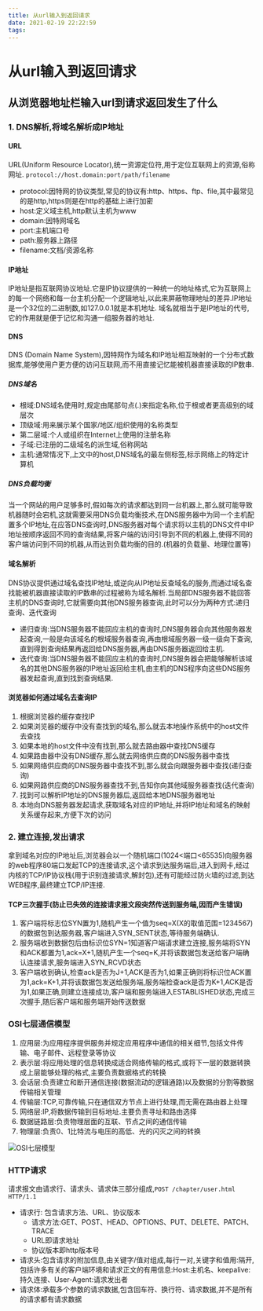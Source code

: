 ```yaml
---
title: 从url输入到返回请求
date: 2021-02-19 22:22:59
tags:
---
```

# 从url输入到返回请求

## 从浏览器地址栏输入url到请求返回发生了什么

### 1. DNS解析,将域名解析成IP地址

#### URL

URL(Uniform Resource Locator),统一资源定位符,用于定位互联网上的资源,俗称网址.
`protocol://host.domain:port/path/filename`
- protocol:因特网的协议类型,常见的协议有:http、https、ftp、file,其中最常见的是http,https则是在http的基础上进行加密
- host:定义域主机,http默认主机为www
- domain:因特网域名
- port:主机端口号
- path:服务器上路径
- filename:文档/资源名称

#### IP地址

IP地址是指互联网协议地址.它是IP协议提供的一种统一的地址格式,它为互联网上的每一个网络和每一台主机分配一个逻辑地址,以此来屏蔽物理地址的差异.IP地址是一个32位的二进制数,如127.0.0.1就是本机地址.
域名就相当于是IP地址的代号,它的作用就是便于记忆和沟通一组服务器的地址.

#### DNS

DNS (Domain Name System),因特网作为域名和IP地址相互映射的一个分布式数据库,能够使用户更方便的访问互联网,而不用直接记忆能被机器直接读取的IP数串.

##### DNS域名

- 根域:DNS域名使用时,规定由尾部句点(.)来指定名称,位于根或者更高级别的域层次
- 顶级域:用来展示某个国家/地区/组织使用的名称类型
- 第二层域:个人或组织在Internet上使用的注册名称
- 子域:已注册的二级域名的派生域,俗称网站
- 主机:通常情况下,上文中的host,DNS域名的最左侧标签,标示网络上的特定计算机

##### DNS负载均衡

当一个网站的用户足够多时,假如每次的请求都达到同一台机器上,那么就可能导致机器随时会宕机,这就需要采用DNS负载均衡技术,在DNS服务器中为同一个主机配置多个IP地址,在应答DNS查询时,DNS服务器对每个请求将以主机的DNS文件中IP地址按顺序返回不同的查询结果,将客户端的访问引导到不同的机器上,使得不同的客户端访问到不同的机器,从而达到负载均衡的目的.(机器的负载量、地理位置等)

#### 域名解析

DNS协议提供通过域名查找IP地址,或逆向从IP地址反查域名的服务,而通过域名查找能被机器直接读取的IP数串的过程被称为域名解析.当局部DNS服务器不能回答主机的DNS查询时,它就需要向其他DNS服务器查询,此时可以分为两种方式:递归查询、迭代查询

- 递归查询:当DNS服务器不能回应主机的查询时,DNS服务器会向其他服务器发起查询,一般是向该域名的根域服务器查询,再由根域服务器一级一级向下查询,直到得到查询结果再返回给DNS服务器,再由DNS服务器返回给主机.
- 迭代查询:当DNS服务器不能回应主机的查询时,DNS服务器会把能够解析该域名的其他DNS服务器的IP地址返回给主机,由主机的DNS程序向这些DNS服务器发起查询,直到找到查询结果.

#### 浏览器如何通过域名去查询IP

1. 根据浏览器的缓存查找IP
2. 如果浏览器的缓存中没有查找到的域名,那么就去本地操作系统中的host文件去查找
3. 如果本地的host文件中没有找到,那么就去路由器中查找DNS缓存
4. 如果路由器中没有DNS缓存,那么就去网络供应商的DNS服务器中查找
5. 如果网络供应商的DNS服务器中查找不到,那么就会向跟服务器中查找(递归查询)
6. 如果网路供应商的DNS服务器查找不到,告知你向其他域服务器查找(迭代查询)
7. 找到可以解析IP地址的DNS服务器后,返回给本地DNS服务器地址
8. 本地向DNS服务器发起请求,获取域名对应的IP地址,并将IP地址和域名的映射关系缓存起来,方便下次的访问

### 2. 建立连接,发出请求

拿到域名对应的IP地址后,浏览器会以一个随机端口(1024<端口<65535)向服务器的web程序80端口发起TCP的连接请求,这个请求到达服务端后,进入到网卡,经过内核的TCP/IP协议栈(用于识别连接请求,解封包),还有可能经过防火墙的过滤,到达WEB程序,最终建立TCP/IP连接.

#### TCP三次握手(防止已失效的连接请求报文段突然传送到服务端,因而产生错误)

1. 客户端将标志位SYN置为1,随机产生一个值为seq=X(X的取值范围=1234567)的数据包到达服务器,客户端进入SYN_SENT状态,等待服务端确认.
2. 服务端收到数据包后由标识位SYN=1知道客户端请求建立连接,服务端将SYN和ACK都置为1,ack=X+1,随机产生一个seq=K,并将该数据包发送给客户端确认连接请求,服务端进入SYN_RCVD状态
3. 客户端收到确认,检查ack是否为J+1,ACK是否为1,如果正确则将标识位ACK置为1,ack=K+1,并将该数据包发送给服务端,服务端检查ack是否为K+1,ACK是否为1,如果正确,则建立连接成功,客户端和服务端进入ESTABLISHED状态,完成三次握手,随后客户端和服务端开始传送数据

### OSI七层通信模型

1. 应用层:为应用程序提供服务并规定应用程序中通信的相关细节,包括文件传输、电子邮件、远程登录等协议
2. 表示层:将应用处理的信息转换成适合网络传输的格式,或将下一层的数据转换成上层能够处理的格式,主要负责数据格式的转换
3. 会话层:负责建立和断开通信连接(数据流动的逻辑通路)以及数据的分割等数据传输相关管理
4. 传输层:TCP,可靠传输,只在通信双方节点上进行处理,而无需在路由器上处理
5. 网络层:IP,将数据传输到目标地址.主要负责寻址和路由选择
6. 数据链路层:负责物理层面的互联、节点之间的通信传输
7. 物理层:负责0、1比特流与电压的高低、光的闪灭之间的转换

![OSI七层模型](https://p3-juejin.byteimg.com/tos-cn-i-k3u1fbpfcp/6ff48f05b7154d47ab834b212d127a0f~tplv-k3u1fbpfcp-zoom-1.image?imageslim)

### HTTP请求

请求报文由请求行、请求头、请求体三部分组成,`POST /chapter/user.html HTTP/1.1`
- 请求行: 包含请求方法、URL、协议版本
   - 请求方法:GET、POST、HEAD、OPTIONS、PUT、DELETE、PATCH、TRACE
   - URL即请求地址
   - 协议版本即http版本号
- 请求头:包含请求的附加信息,由关键字/值对组成,每行一对,关键字和值用:隔开,包括许多有关的客户端环境和请求正文的有用信息:Host:主机名、keepalive:持久连接、User-Agent:请求发出者
- 请求体:承载多个参数的请求数据,包含回车符、换行符、请求数据,并不是所有的请求都有请求数据









